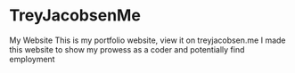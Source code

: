 # TreyJacobsenMe
My Website
This is my portfolio website, view it on treyjacobsen.me
I made this website to show my prowess as a coder and potentially find employment
